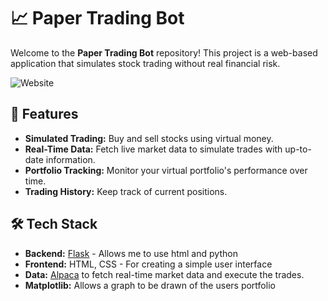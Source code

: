 
# 📈 Paper Trading Bot

Welcome to the **Paper Trading Bot** repository! This project is a web-based application that simulates stock trading without real financial risk.

![Website](https://github.com/user-attachments/assets/0cac21cc-4176-4ffd-b6ac-1c9438bb2684)

## 🚀 Features

- **Simulated Trading:** Buy and sell stocks using virtual money.
- **Real-Time Data:** Fetch live market data to simulate trades with up-to-date information.
- **Portfolio Tracking:** Monitor your virtual portfolio's performance over time.
- **Trading History:** Keep track of current positions.

## 🛠️ Tech Stack

- **Backend:** [Flask](https://flask.palletsprojects.com/) - Allows me to use html and python
- **Frontend:** HTML, CSS - For creating a simple user interface
- **Data:** [Alpaca](https://app.alpaca.markets/) to fetch real-time market data and execute the trades.
- **Matplotlib:** Allows a graph to be drawn of the users portfolio
